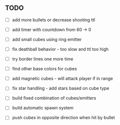 TODO
------------------------------------------
- [ ] add more bullets or decrease shooting ttl
- [ ] add timer with countdown from 60 -> 0
- [ ] add small cubes using ring emitter
- [ ] fix deathball behavior - too slow and ttl too high
- [ ] try border lines one more time
- [ ] find other base colors for cubes
- [ ] add magnetic cubes - will attack player if in range
- [ ] fix star handling - add stars based on cube type
- [ ] build fixed combination of cubes/emitters
- [ ] build automatic spawn system
- [ ] push cubes in opposite direction when hit by bullet

